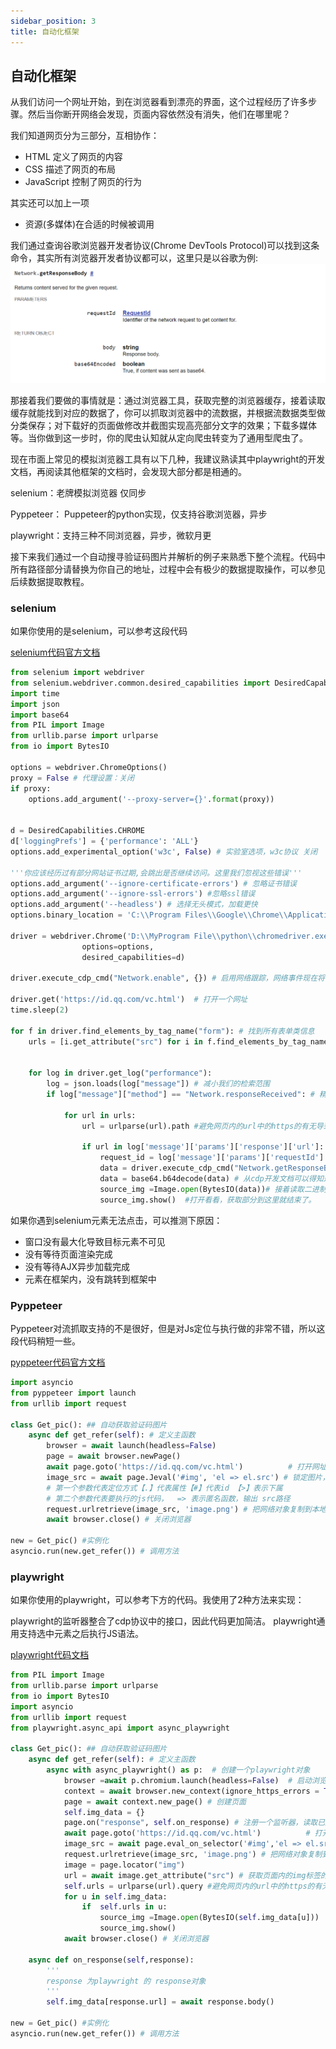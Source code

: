 ```yaml
---
sidebar_position: 3
title: 自动化框架
---
```

## 自动化框架

从我们访问一个网址开始，到在浏览器看到漂亮的界面，这个过程经历了许多步骤。然后当你断开网络会发现，页面内容依然没有消失，他们在哪里呢？

我们知道网页分为三部分，互相协作：

- HTML 定义了网页的内容
- CSS 描述了网页的布局
- JavaScript 控制了网页的行为

其实还可以加上一项

- 资源(多媒体)在合适的时候被调用

我们通过查询谷歌浏览器开发者协议(Chrome DevTools Protocol)可以找到这条命令，其实所有浏览器开发者协议都可以，这里只是以谷歌为例:
![image.png](/2023/image-3a9420394c8e4e2a8d2229b23d2376db.png)

那接着我们要做的事情就是：通过浏览器工具，获取完整的浏览器缓存，接着读取缓存就能找到对应的数据了，你可以抓取浏览器中的流数据，并根据流数据类型做分类保存；对下载好的页面做修改并截图实现高亮部分文字的效果；下载多媒体等。当你做到这一步时，你的爬虫认知就从定向爬虫转变为了通用型爬虫了。

现在市面上常见的模拟浏览器工具有以下几种，我建议熟读其中playwright的开发文档，再阅读其他框架的文档时，会发现大部分都是相通的。

selenium：老牌模拟浏览器  仅同步

Pyppeteer： Puppeteer的python实现，仅支持谷歌浏览器，异步

playwright：支持三种不同浏览器，异步，微软月更

接下来我们通过一个自动搜寻验证码图片并解析的例子来熟悉下整个流程。代码中所有路径部分请替换为你自己的地址，过程中会有极少的数据提取操作，可以参见后续数据提取教程。

### selenium

如果你使用的是selenium，可以参考这段代码

[selenium代码官方文档](https://www.selenium.dev/selenium/docs/api/py/api.html)

```python
from selenium import webdriver
from selenium.webdriver.common.desired_capabilities import DesiredCapabilities
import time
import json
import base64
from PIL import Image
from urllib.parse import urlparse
from io import BytesIO

options = webdriver.ChromeOptions()
proxy = False # 代理设置：关闭
if proxy:
    options.add_argument('--proxy-server={}'.format(proxy))


d = DesiredCapabilities.CHROME      
d['loggingPrefs'] = {'performance': 'ALL'}
options.add_experimental_option('w3c', False) # 实验室选项，w3c协议 关闭

'''你应该经历过有部分网站证书过期,会跳出是否继续访问。这里我们忽视这些错误'''
options.add_argument('--ignore-certificate-errors') # 忽略证书错误
options.add_argument('--ignore-ssl-errors') #忽略ssl错误
options.add_argument('--headless') # 选择无头模式，加载更快
options.binary_location = 'C:\\Program Files\\Google\\Chrome\\Application\\chrome.exe'

driver = webdriver.Chrome('D:\\MyProgram File\\python\\chromedriver.exe',
                options=options, 
                desired_capabilities=d)

driver.execute_cdp_cmd("Network.enable", {}) # 启用网络跟踪，网络事件现在将传递给客户端。

driver.get('https://id.qq.com/vc.html')  # 打开一个网址
time.sleep(2)

for f in driver.find_elements_by_tag_name("form"): # 找到所有表单类信息
    urls = [i.get_attribute("src") for i in f.find_elements_by_tag_name("img")] #找到表单内所有的图片（大概率只有一个，且是验证码）
  
  
    for log in driver.get_log("performance"):
        log = json.loads(log["message"]) # 减小我们的检索范围
        if log["message"]["method"] == "Network.responseReceived": # 精准检索收到的数据

            for url in urls:
                url = urlparse(url).path #避免网页内的url中的https的有无导致匹配不上

                if url in log['message']['params']['response']['url']: # 特征匹配
                    request_id = log['message']['params']['requestId'] # 获取requestid
                    data = driver.execute_cdp_cmd("Network.getResponseBody", {"requestId": request_id})['body'] # 提取id对应的数据
                    data = base64.b64decode(data) # 从cdp开发文档可以得知返回的是base64编码的数据，我们他把转回二进制
                    source_img =Image.open(BytesIO(data))# 接着读取二进制数据
                    source_img.show()  #打开看看，获取部分到这里就结束了。
```

如果你遇到selenium元素无法点击，可以推测下原因：

- 窗口没有最大化导致目标元素不可见
- 没有等待页面渲染完成
- 没有等待AJX异步加载完成
- 元素在框架内，没有跳转到框架中

### Pyppeteer

Pyppeteer对流抓取支持的不是很好，但是对Js定位与执行做的非常不错，所以这段代码稍短一些。

[pyppeteer代码官方文档](https://pyppeteer.github.io/pyppeteer/)

```python
import asyncio
from pyppeteer import launch
from urllib import request

class Get_pic(): ## 自动获取验证码图片
    async def get_refer(self): # 定义主函数 
        browser = await launch(headless=False)
        page = await browser.newPage()
        await page.goto('https://id.qq.com/vc.html')          # 打开网址 
        image_src = await page.Jeval('#img', 'el => el.src') # 锁定图片，获取网络对象
        # 第一个参数代表定位方式【.】代表属性【#】代表id 【>】表示下属
        # 第二个参数代表要执行的js代码，  => 表示匿名函数，输出 src路径
        request.urlretrieve(image_src, 'image.png') # 把网络对象复制到本地
        await browser.close() # 关闭浏览器

new = Get_pic() #实例化
asyncio.run(new.get_refer()) # 调用方法
```

### playwright

如果你使用的playwright，可以参考下方的代码。我使用了2种方法来实现：

playwright的监听器整合了cdp协议中的接口，因此代码更加简洁。
playwright通用支持选中元素之后执行JS语法。

[playwright代码文档](https://playwright.dev/python/docs/intro)

```python
from PIL import Image
from urllib.parse import urlparse
from io import BytesIO
import asyncio
from urllib import request
from playwright.async_api import async_playwright

class Get_pic(): ## 自动获取验证码图片
    async def get_refer(self): # 定义主函数 
        async with async_playwright() as p:  # 创建一个playwright对象
            browser =await p.chromium.launch(headless=False)  # 启动浏览器，配置一下无头模式
            context = await browser.new_context(ignore_https_errors = True,bypass_csp=True) # 切换绕过页面的 Content-Security-Policy
            page = await context.new_page() # 创建页面
            self.img_data = {}
            page.on("response", self.on_response) # 注册一个监听器，读取已加载内容，并把读取到的response传递给on_response方法
            await page.goto('https://id.qq.com/vc.html')          # 打开网址 
            image_src = await page.eval_on_selector('#img','el => el.src')
            request.urlretrieve(image_src, 'image.png') # 把网络对象复制到本地
            image = page.locator("img")
            url = await image.get_attribute("src") # 获取页面内的img标签的src属性
            self.urls = urlparse(url).query #避免网页内的url中的https的有无导致匹配不上
            for u in self.img_data:
                if  self.urls in u:
                    source_img =Image.open(BytesIO(self.img_data[u]))
                    source_img.show()
            await browser.close() # 关闭浏览器

    async def on_response(self,response):
        '''
        response 为playwright 的 response对象
        '''
        self.img_data[response.url] = await response.body()

new = Get_pic() #实例化
asyncio.run(new.get_refer()) # 调用方法
```

<!-- 
## 移动自动化

### mitidump

### appnium

### Airtest

### adbutils

### Frida -->